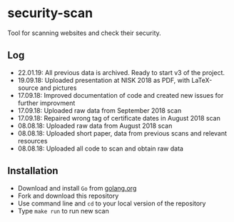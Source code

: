 # security-scan
Tool for scanning websites and check their security.

## Log

- 22.01.19: All previous data is archived. Ready to start v3 of the project.
- 19.09.18: Uploaded presentation at NISK 2018 as PDF, with LaTeX-source and pictures
- 17.09.18: Improved documentation of code and created new issues for further improvment
- 17.09.18: Uploaded raw data from September 2018 scan
- 17.09.18: Repaired wrong tag of certificate dates in August 2018 scan
- 08.08.18: Uploaded raw data from August 2018 scan
- 08.08.18: Uploaded short paper, data from previous scans and relevant resources
- 08.08.18: Uploaded all code to scan and obtain raw data

## Installation

- Download and install `Go` from [golang.org](https://golang.org/doc/install)
- Fork and download this repository
- Use command line and `cd` to your local version of the repository
- Type `make run` to run new scan
